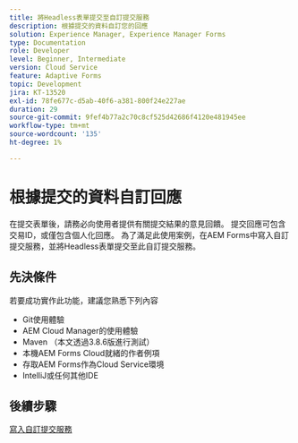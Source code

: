 ```yaml
---
title: 將Headless表單提交至自訂提交服務
description: 根據提交的資料自訂您的回應
solution: Experience Manager, Experience Manager Forms
type: Documentation
role: Developer
level: Beginner, Intermediate
version: Cloud Service
feature: Adaptive Forms
topic: Development
jira: KT-13520
exl-id: 78fe677c-d5ab-40f6-a381-800f24e227ae
duration: 29
source-git-commit: 9fef4b77a2c70c8cf525d42686f4120e481945ee
workflow-type: tm+mt
source-wordcount: '135'
ht-degree: 1%

---
```


# 根據提交的資料自訂回應

在提交表單後，請務必向使用者提供有關提交結果的意見回饋。 提交回應可包含交易ID，或僅包含個人化回應。 為了滿足此使用案例，在AEM Forms中寫入自訂提交服務，並將Headless表單提交至此自訂提交服務。

## 先決條件

若要成功實作此功能，建議您熟悉下列內容

* Git使用體驗
* AEM Cloud Manager的使用體驗
* Maven （本文透過3.8.6版進行測試）
* 本機AEM Forms Cloud就緒的作者例項
* 存取AEM Forms作為Cloud Service環境
* IntelliJ或任何其他IDE


## 後續步驟

[寫入自訂提交服務](./custom-submit-service.md)
